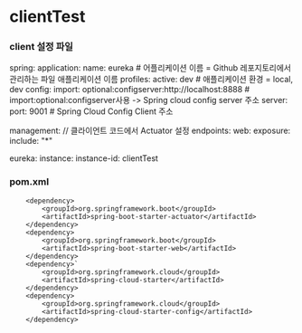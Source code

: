 # clientTest

### client 설정 파일
  spring:
    application:
      name: eureka     # 어플리케이션 이름 = Github 레포지토리에서 관리하는 파일 애플리케이션 이름
    profiles:
      active: dev     # 애플리케이션 환경 = local, dev
    config:
      import: optional:configserver:http://localhost:8888 # import:optional:configserver사용 -> Spring cloud config server 주소
  server:
    port: 9001     # Spring Cloud Config Client 주소
    
  management:    // 클라이언트 코드에서 Actuator 설정
    endpoints:
      web:
        exposure:
          include: "*"

  eureka:
    instance:
      instance-id: clientTest

### pom.xml
		<dependency>
			<groupId>org.springframework.boot</groupId>
			<artifactId>spring-boot-starter-actuator</artifactId>
		</dependency>
		<dependency>
			<groupId>org.springframework.boot</groupId>
			<artifactId>spring-boot-starter-web</artifactId>
		</dependency>
		<dependency>`
			<groupId>org.springframework.cloud</groupId>
			<artifactId>spring-cloud-starter</artifactId>
		</dependency>
		<dependency>
			<groupId>org.springframework.cloud</groupId>
			<artifactId>spring-cloud-starter-config</artifactId>
		</dependency>

